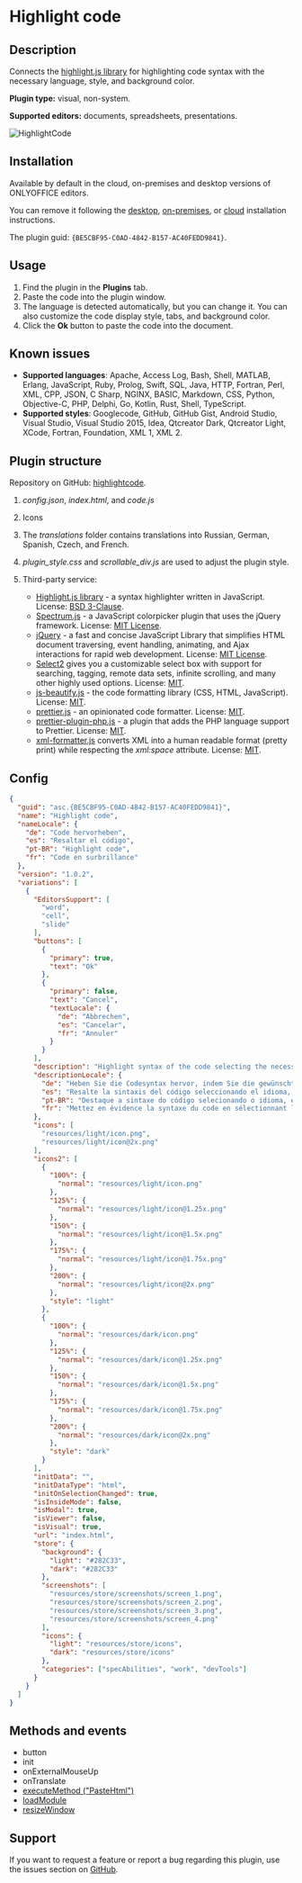 # Highlight code

## Description

Connects the [highlight.js library](https://highlightjs.org/) for highlighting code syntax with the necessary language, style, and background color.

**Plugin type:** visual, non-system.

**Supported editors:** documents, spreadsheets, presentations.

![HighlightCode](/assets/images/plugins/gifs/highlight-code.gif)

## Installation

Available by default in the cloud, on-premises and desktop versions of ONLYOFFICE editors.

You can remove it following the [desktop](../installing/onlyoffice-desktop-editors.md), [on-premises](../installing/onlyoffice-docs-on-premises.md), or [cloud](../installing/onlyoffice-cloud.md) installation instructions.

The plugin guid: `{BE5CBF95-C0AD-4842-B157-AC40FEDD9841}`.

## Usage

1. Find the plugin in the **Plugins** tab.
2. Paste the code into the plugin window.
3. The language is detected automatically, but you can change it. You can also customize the code display style, tabs, and background color.
4. Click the **Ok** button to paste the code into the document.

## Known issues

- **Supported languages**: Apache, Access Log, Bash, Shell, MATLAB, Erlang, JavaScript, Ruby, Prolog, Swift, SQL, Java, HTTP, Fortran, Perl, XML, CPP, JSON, C Sharp, NGINX, BASIC, Markdown, CSS, Python, Objective-C, PHP, Delphi, Go, Kotlin, Rust, Shell, TypeScript.
- **Supported styles**: Googlecode, GitHub, GitHub Gist, Android Studio, Visual Studio, Visual Studio 2015, Idea, Qtcreator Dark, Qtcreator Light, XCode, Fortran, Foundation, XML 1, XML 2.

## Plugin structure

Repository on GitHub: [highlightcode](https://github.com/ONLYOFFICE/onlyoffice.github.io/tree/master/sdkjs-plugins/content/highlightcode).

1. *config.json*, *index.html*, and *code.js*

2. Icons

3. The *translations* folder contains translations into Russian, German, Spanish, Czech, and French.

4. *plugin\_style.css* and *scrollable\_div.js* are used to adjust the plugin style.

5. Third-party service:

   - [Highlight.js library](https://highlightjs.org/) - a syntax highlighter written in JavaScript. License: [BSD 3-Clause](https://github.com/ONLYOFFICE/onlyoffice.github.io/blob/master/sdkjs-plugins/content/highlightcode/licenses/Highlight.license).
   - [Spectrum.js](http://bgrins.github.io/spectrum/) - a JavaScript colorpicker plugin that uses the jQuery framework. License: [MIT License](https://github.com/ONLYOFFICE/onlyoffice.github.io/blob/master/sdkjs-plugins/content/highlightcode/licenses/spectrum.license).
   - [jQuery](https://jquery.com) - a fast and concise JavaScript Library that simplifies HTML document traversing, event handling, animating, and Ajax interactions for rapid web development. License: [MIT License](https://github.com/ONLYOFFICE/onlyoffice.github.io/blob/master/sdkjs-plugins/content/highlightcode/licenses/jQuery.license).
   - [Select2](https://select2.org/) gives you a customizable select box with support for searching, tagging, remote data sets, infinite scrolling, and many other highly used options. License: [MIT](https://github.com/ONLYOFFICE/onlyoffice.github.io/blob/master/sdkjs-plugins/content/highlightcode/licenses/Select2.license).
   - [js-beautify.js](https://github.com/beautify-web/js-beautify) - the code formatting library (CSS, HTML, JavaScript). License: [MIT](https://github.com/ONLYOFFICE/onlyoffice.github.io/blob/master/sdkjs-plugins/content/highlightcode/licenses/js-beautify.license).
   - [prettier.js](https://github.com/prettier/prettier) - an opinionated code formatter. License: [MIT](https://github.com/ONLYOFFICE/onlyoffice.github.io/blob/master/sdkjs-plugins/content/highlightcode/licenses/prettier.license).
   - [prettier-plugin-php.js](https://github.com/prettier/plugin-php) - a plugin that adds the PHP language support to Prettier. License: [MIT](https://github.com/ONLYOFFICE/onlyoffice.github.io/blob/master/sdkjs-plugins/content/highlightcode/licenses/prettier%40plugin-php.license).
   - [xml-formatter.js](https://github.com/chrisbottin/xml-formatter) converts XML into a human readable format (pretty print) while respecting the *xml:space* attribute. License: [MIT](https://github.com/ONLYOFFICE/onlyoffice.github.io/blob/master/sdkjs-plugins/content/highlightcode/licenses/xml-formatter.license).

## Config

``` json
{
  "guid": "asc.{BE5CBF95-C0AD-4842-B157-AC40FEDD9841}",
  "name": "Highlight code",
  "nameLocale": {
    "de": "Code hervorheben",
    "es": "Resaltar el código",
    "pt-BR": "Highlight code",
    "fr": "Code en surbrillance"
  },
  "version": "1.0.2",
  "variations": [
    {
      "EditorsSupport": [
        "word",
        "cell",
        "slide"
      ],
      "buttons": [
        {
          "primary": true,
          "text": "Ok"
        },
        {
          "primary": false,
          "text": "Cancel",
          "textLocale": {
            "de": "Abbrechen",
            "es": "Cancelar",
            "fr": "Annuler"
          }
        }
      ],
      "description": "Highlight syntax of the code selecting the necessary language, style, and background color.",
      "descriptionLocale": {
        "de": "Heben Sie die Codesyntax hervor, indem Sie die gewünschte Sprache, den Stil und die Hintergrundfarbe auswählen.",
        "es": "Resalte la sintaxis del código seleccionando el idioma, el estilo y el color de fondo necesarios.",
        "pt-BR": "Destaque a sintaxe do código selecionando o idioma, estilo e cor de fundo necessários.",
        "fr": "Mettez en évidence la syntaxe du code en sélectionnant la langue, le style et la couleur de l'arrière-plan."
      },
      "icons": [
        "resources/light/icon.png",
        "resources/light/icon@2x.png"
      ],
      "icons2": [
        {
          "100%": {
            "normal": "resources/light/icon.png"
          },
          "125%": {
            "normal": "resources/light/icon@1.25x.png"
          },
          "150%": {
            "normal": "resources/light/icon@1.5x.png"
          },
          "175%": {
            "normal": "resources/light/icon@1.75x.png"
          },
          "200%": {
            "normal": "resources/light/icon@2x.png"
          },
          "style": "light"
        },
        {
          "100%": {
            "normal": "resources/dark/icon.png"
          },
          "125%": {
            "normal": "resources/dark/icon@1.25x.png"
          },
          "150%": {
            "normal": "resources/dark/icon@1.5x.png"
          },
          "175%": {
            "normal": "resources/dark/icon@1.75x.png"
          },
          "200%": {
            "normal": "resources/dark/icon@2x.png"
          },
          "style": "dark"
        }
      ],
      "initData": "",
      "initDataType": "html",
      "initOnSelectionChanged": true,
      "isInsideMode": false,
      "isModal": true,
      "isViewer": false,
      "isVisual": true,
      "url": "index.html",
      "store": {
        "background": {
          "light": "#282C33",
          "dark": "#282C33"
        },
        "screenshots": [
          "resources/store/screenshots/screen_1.png",
          "resources/store/screenshots/screen_2.png",
          "resources/store/screenshots/screen_3.png",
          "resources/store/screenshots/screen_4.png"
        ],
        "icons": {
          "light": "resources/store/icons",
          "dark": "resources/store/icons"
        },
        "categories": ["specAbilities", "work", "devTools"]
      }
    }
  ]
}
```

## Methods and events

- button
- init
- onExternalMouseUp
- onTranslate
- [executeMethod ("PasteHtml")](../../interacting-with-editors/methods/text-document-api/Api/Methods/PasteHtml.md)
- [loadModule](../../interacting-with-editors/methods/text-document-api/Plugin/Methods/loadModule.md)
- [resizeWindow](../../interacting-with-editors/methods/text-document-api/Plugin/Methods/resizeWindow.md)

## Support

If you want to request a feature or report a bug regarding this plugin, use the issues section on [GitHub](https://github.com/ONLYOFFICE/onlyoffice.github.io/issues).
